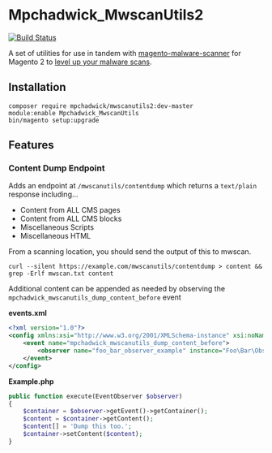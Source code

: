 # Mpchadwick_MwscanUtils2

[![Build Status](https://travis-ci.org/mpchadwick/Mpchadwick_MwscanUtils2.svg?branch=master)](https://travis-ci.org/mpchadwick/Mpchadwick_MwscanUtils2)

A set of utilities for use in tandem with [magento-malware-scanner](https://github.com/gwillem/magento-malware-scanner) for Magento 2 to [level up your malware scans](https://maxchadwick.xyz/blog/magento-external-malware-scan).

## Installation

```
composer require mpchadwick/mwscanutils2:dev-master
module:enable Mpchadwick_MwscanUtils
bin/magento setup:upgrade
```

## Features

### Content Dump Endpoint

Adds an endpoint at `/mwscanutils/contentdump` which returns a `text/plain` response including...

- Content from ALL CMS pages
- Content from ALL CMS blocks
- Miscellaneous Scripts
- Miscellaneous HTML

From a scanning location, you should send the output of this to mwscan.

```
curl --silent https://example.com/mwscanutils/contentdump > content && grep -Erlf mwscan.txt content
```

Additional content can be appended as needed by observing the `mpchadwick_mwscanutils_dump_content_before` event

**events.xml**

```xml
<?xml version="1.0"?>
<config xmlns:xsi="http://www.w3.org/2001/XMLSchema-instance" xsi:noNamespaceSchemaLocation="urn:magento:framework:Event/etc/events.xsd">
    <event name="mpchadwick_mwscanutils_dump_content_before">
        <observer name="foo_bar_observer_example" instance="Foo\Bar\Observer\Example" />
    </event>
</config>
```

**Example.php**

```php
public function execute(EventObserver $observer)
{
    $container = $observer->getEvent()->getContainer();
    $content = $container->getContent();
    $content[] = 'Dump this too.';
    $container->setContent($content);
}
```
